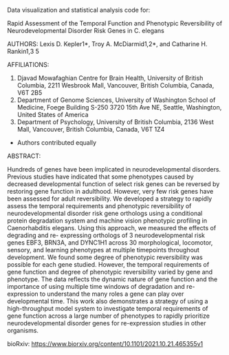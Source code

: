 Data visualization and statistical analysis code for:

Rapid Assessment of the Temporal Function and Phenotypic Reversibility of Neurodevelopmental Disorder Risk Genes in C. elegans

AUTHORS:
Lexis D. Kepler1*, Troy A. McDiarmid1,2*, and Catharine H. Rankin1,3 5

AFFILIATIONS:

1. Djavad Mowafaghian Centre for Brain Health, University of British Columbia, 2211
Wesbrook Mall, Vancouver, British Columbia, Canada, V6T 2B5
2. Department of Genome Sciences, University of Washington School of Medicine, Foege
Building S-250 3720 15th Ave NE, Seattle, Washington, United States of America
3. Department of Psychology, University of British Columbia, 2136 West Mall, Vancouver,
British Columbia, Canada, V6T 1Z4
* Authors contributed equally

ABSTRACT:

Hundreds of genes have been implicated in neurodevelopmental disorders. Previous studies have indicated that 
some phenotypes caused by decreased developmental function of select risk genes can be reversed by restoring gene 
function in adulthood. However, very few risk genes have been assessed for adult reversibility. We developed a strategy 
to rapidly assess the temporal requirements and phenotypic reversibility of neurodevelopmental disorder risk gene 
orthologs using a conditional protein degradation system and machine vision phenotypic profiling in Caenorhabditis elegans. 
Using this approach, we measured the effects of degrading and re- expressing orthologs of 3 neurodevelopmental risk 
genes EBF3, BRN3A, and DYNC1H1 across 30 morphological, locomotor, sensory, and learning phenotypes at multiple 
timepoints throughout development. We found some degree of phenotypic reversibility was possible for each gene studied. 
However, the temporal requirements of gene function and degree of phenotypic reversibility varied by gene and phenotype. 
The data reflects the dynamic nature of gene function and the importance of using multiple time windows of degradation 
and re-expression to understand the many roles a gene can play over developmental time. This work also demonstrates a 
strategy of using a high-throughput model system to investigate temporal requirements of gene function across a large 
number of phenotypes to rapidly prioritize neurodevelopmental disorder genes for re-expression studies in other organisms.

bioRxiv: https://www.biorxiv.org/content/10.1101/2021.10.21.465355v1 
